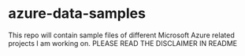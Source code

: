 # azure-data-samples
This repo will contain sample files of different Microsoft Azure related projects I am working on. PLEASE READ THE DISCLAIMER IN README
